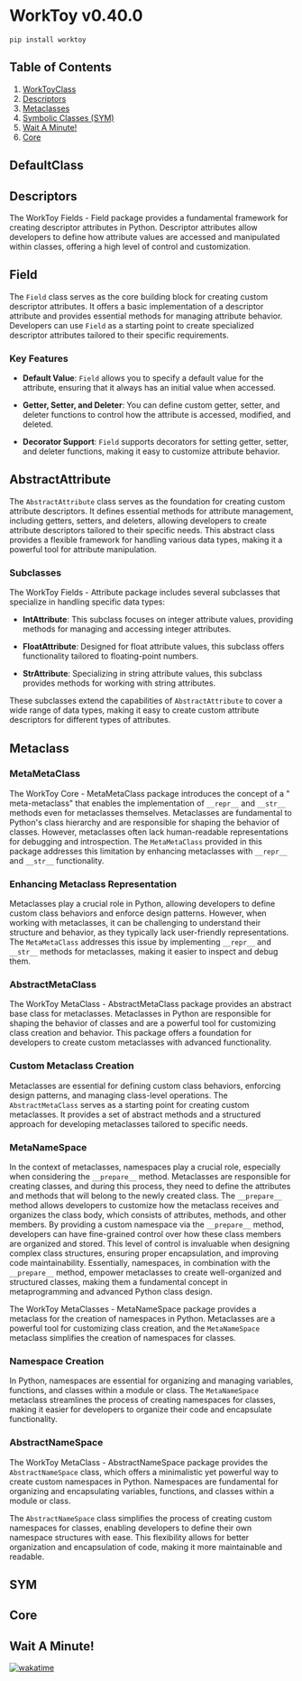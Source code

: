 # WorkToy v0.40.0

```
pip install worktoy
```

## Table of Contents

1. [WorkToyClass](#DefaultClass)
2. [Descriptors](#Descriptors)
3. [Metaclasses](#Metaclass)
4. [Symbolic Classes (SYM)](#SYM)
5. [Wait A Minute!](#Wait-A-Minute)
6. [Core](#Core)

## DefaultClass

## Descriptors

The WorkToy Fields - Field package provides a fundamental framework for
creating descriptor attributes in Python. Descriptor attributes allow
developers to define how attribute values are accessed and manipulated within
classes, offering a high level of control and customization.

## Field

The `Field` class serves as the core building block for creating custom
descriptor attributes. It offers a basic implementation of a descriptor
attribute and provides essential methods for managing attribute behavior.
Developers can use `Field` as a starting point to create specialized
descriptor attributes tailored to their specific requirements.

### Key Features

- **Default Value**: `Field` allows you to specify a default value for the
  attribute, ensuring that it always has an initial value when accessed.

- **Getter, Setter, and Deleter**: You can define custom getter, setter, and
  deleter functions to control how the attribute is accessed, modified, and
  deleted.

- **Decorator Support**: `Field` supports decorators for setting getter,
  setter, and deleter functions, making it easy to customize attribute
  behavior.

## AbstractAttribute

The `AbstractAttribute` class serves as the foundation for creating
custom attribute descriptors. It defines essential methods for attribute
management, including getters, setters, and deleters, allowing developers to
create attribute descriptors tailored to their specific needs. This
abstract class provides a flexible framework for handling various data
types, making it a powerful tool for attribute manipulation.

### Subclasses

The WorkToy Fields - Attribute package includes several subclasses that
specialize in handling specific data types:

- **IntAttribute**: This subclass focuses on integer attribute values,
  providing methods for managing and accessing
  integer attributes.

- **FloatAttribute**: Designed for float attribute values, this subclass
  offers functionality tailored to floating-point
  numbers.

- **StrAttribute**: Specializing in string attribute values, this subclass
  provides methods for working with string attributes.

These subclasses extend the capabilities of `AbstractAttribute` to cover a
wide range of data types, making it easy to create custom attribute
descriptors for different types of attributes.

## Metaclass

### MetaMetaClass

The WorkToy Core - MetaMetaClass package introduces the concept of a "
meta-metaclass" that enables the implementation of `__repr__` and `__str__`
methods even for metaclasses themselves. Metaclasses are fundamental to
Python's class hierarchy and are responsible for shaping the behavior of
classes. However, metaclasses often lack human-readable representations for
debugging and introspection. The `MetaMetaClass` provided in this package
addresses this limitation by enhancing metaclasses with `__repr__`
and `__str__` functionality.

### Enhancing Metaclass Representation

Metaclasses play a crucial role in Python, allowing developers to define
custom class behaviors and enforce design patterns. However, when working
with metaclasses, it can be challenging to understand their structure and
behavior, as they typically lack user-friendly representations.
The `MetaMetaClass` addresses this issue by implementing `__repr__`
and `__str__` methods for metaclasses, making it easier to inspect and debug
them.

### AbstractMetaClass

The WorkToy MetaClass - AbstractMetaClass package provides an abstract base
class for metaclasses. Metaclasses in Python are responsible for shaping the
behavior of classes and are a powerful tool for customizing class creation
and behavior. This package offers a foundation for developers to create
custom metaclasses with advanced functionality.

### Custom Metaclass Creation

Metaclasses are essential for defining custom class behaviors, enforcing
design patterns, and managing class-level operations. The `AbstractMetaClass`
serves as a starting point for creating custom metaclasses. It provides a set
of abstract methods and a structured approach for developing metaclasses
tailored to specific needs.

### MetaNameSpace

In the context of metaclasses, namespaces play a crucial role, especially
when considering the `__prepare__` method. Metaclasses are responsible for
creating classes, and during this process, they need to define the
attributes and methods that will belong to the newly created class. The
`__prepare__` method allows developers to customize how the metaclass
receives and organizes the class body, which consists of attributes,
methods, and other members. By providing a custom namespace via the
`__prepare__` method, developers can have fine-grained control over how these
class members are organized and stored. This level of control is invaluable
when designing complex class structures, ensuring proper encapsulation, and
improving code maintainability. Essentially, namespaces, in combination
with the `__prepare__` method, empower metaclasses to create well-organized
and structured classes, making them a fundamental concept in
metaprogramming and advanced Python class design.

The WorkToy MetaClasses - MetaNameSpace package provides a metaclass for the
creation of namespaces in Python. Metaclasses are a powerful tool for
customizing class creation, and the `MetaNameSpace` metaclass simplifies the
creation of namespaces for classes.

### Namespace Creation

In Python, namespaces are essential for organizing and managing variables,
functions, and classes within a module or class. The `MetaNameSpace`
metaclass streamlines the process of creating namespaces for classes, making
it easier for developers to organize their code and encapsulate
functionality.

### AbstractNameSpace

The WorkToy MetaClass - AbstractNameSpace package provides
the `AbstractNameSpace` class, which offers a minimalistic yet powerful way
to create custom namespaces in Python. Namespaces are fundamental for
organizing and encapsulating variables, functions, and classes within a
module or class.

The `AbstractNameSpace` class simplifies the process of creating custom
namespaces for classes, enabling developers to define their own namespace
structures with ease. This flexibility allows for better organization and
encapsulation of code, making it more maintainable and readable.

## SYM

## Core

## Wait A Minute!

[![wakatime](https://wakatime.com/badge/github/AsgerJon/WorkToy.svg)](
https://wakatime.com/badge/github/AsgerJon/WorkToy)